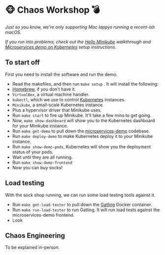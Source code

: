 # 🐵 Chaos Workshop 💣

*Just so you know, we're only supporting Mac lappys running a recent-ish macOS.*

*If you run into problems, check out the [Hello Minikube](https://kubernetes.io/docs/tutorials/stateless-application/hello-minikube/) walkthrough and [Microservices demo on Kubernetes](https://microservices-demo.github.io/deployment/kubernetes-minikube.html) setup instructions.*

## To start off

First you need to install the software and run the demo.

* Read the makefiles, and then run `make setup` . It will install the following:
 * [Homebrew](http://brew.sh), if you don't have it.
 * `VirtualBox`, a virtual machine handler.
 * `kubectl`, which we use to control [Kubernetes](https://kubernetes.io/) instances.
 * `Minikube`, a small-scale Kubernetes instance.
  * Plus a hypervisor driver that Minikube uses.
* Run `make start` to fire up Minikube. It'll take a few mins to get going.
 * Now, `make show-dashboard` will show you to the Kubernetes dashboard for your Minikube instance.
* Run `make get-demo` to pull down the [microservices-demo](https://microservices-demo.github.io/) codebase.
* Run `make deploy-demo` to make Kubernetes deploy it to your Minikube instance.
* Run `make show-demo-pods`, Kubernetes will show you the deployment status of your pods.
 * Wait until they are all running.
* Run `make show-demo-frontend`
 * Now you can buy socks!

## Load testing

With the sock shop running, we can run some load testing tools against it.

* Run `make get-load-tester` to pull down the [Gatling](https://hub.docker.com/r/denvazh/gatling/) Docker container.
* Run `make run-load-tester` to run Gatling. It will run load tests against the microservices-demo frontend.
 * Look 

## Chaos Engineering

To be explained in-person.

